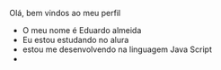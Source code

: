 Olá, bem vindos ao meu perfil 
- O meu nome é Eduardo almeida 
- Eu estou estudando no alura
- estou me desenvolvendo na linguagem Java Script
- 

